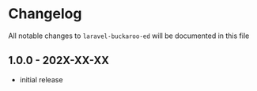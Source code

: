 # Changelog

All notable changes to `laravel-buckaroo-ed` will be documented in this file

## 1.0.0 - 202X-XX-XX

- initial release
